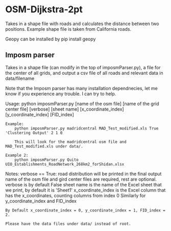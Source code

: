 # OSM-Dijkstra-2pt
Takes in a shape file with roads and calculates the distance between two positions. Example shape file is taken from California roads.

Geopy can be installed by pip install geopy

## Imposm parser

Takes in a shape file (can modify in the top of imposmParser.py), a file for the center of all grids, and output a csv file of all roads and relevant data in data/filename

Note that the Imposm parser has many installation dependnecies, let me know if you experience any trouble. I can try to help.

Usage:
    python imposmParser.py [name of the osm file] [name of the grid center file] [verbose] [sheet name] [x_coordinate_index] [y_coordinate_index] [FID_index]
    
    Example:
        python imposmParser.py madridcentral MAD_Test_modified.xls True 'Clustering Output' 2 1 0
    
        This will look for the madridcentral osm file and MAD_Test_modified.xls under data/.

    Example 2:
        python imposmParser.py Quito UIO_Establishments_RoadNetwork_268km2_forShidan.xlsx

Notes:
    verbose == True: road distribution will be printed in the final output
    name of the osm file and gird center files are required, rest are optional.
    verbose is by default False
    sheet name is the name of the Excel sheet that we print, by default it is 'Sheet1'
    x_coordinate_index is the Excel column that has the x_coordinates, counting columns from index 0
    Similarly for y_coordinate_index and FID_index

    By Default x_coordinate_index = 0, y_coordinate_index = 1, FID_index = 2.

    Please have the data files under data/ instead of root.